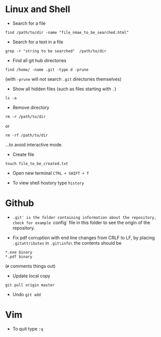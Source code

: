 # Linux and Shell

- Search for a file
```
find /path/to/dir -name "file_nmae_to_be_searched.html"
```

- Search for a text in a file
```
grep -r "string to be searched"  /path/to/dir
```


- Find all git hub directories 
```
find /home/ -name .git -type d -prune
```
(with `-prune` will not search `.git` directories themselves)


- Show all hidden files (such as files starting with `.`)

```
ls -a
```

- Remove directory 
```
rm -r /path/to/dir
```

or 

```
rm -rf /path/to/dir
```
...to avoid interactive mode. 

- Create file 

```
touch file_to_be_created.txt
```

- Open new terminal `CTRL + SHIFT + T`

- To view shell hostory type `history`

# Github

- `.git' is the folder containing information about the repository, check for example `config` file in this folder to see the origin of the repository. 

- Fix pdf corruption with end line changes from CRLF to LF, by placing `.gitattributes` in `.git\info\` the contents should be
```
*.exe binary 
*.pdf binary
```
(`#` comments things out)

- Update local copy 

```
git pull origin master
```

- Undo `git add`



# Vim 

-  To quit type `:q`
